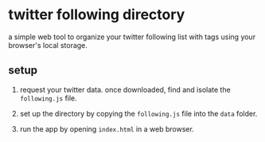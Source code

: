 # twitter following directory

a simple web tool to organize your twitter following list with tags using your browser's local storage.

## setup

1. request your twitter data. once downloaded, find and isolate the `following.js` file.

2. set up the directory by copying the `following.js` file into the `data` folder.

3. run the app by opening `index.html` in a web browser.
